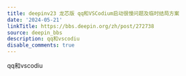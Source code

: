 ```yaml
---
title: deepinv23 龙芯版 qq和VSCodium启动很慢问题及临时结局方案
date: '2024-05-21'
linkTitle: https://bbs.deepin.org/zh/post/272738
source: deepin_bbs
description: qq和vscodiu
disable_comments: true
---
```

qq和vscodiu
